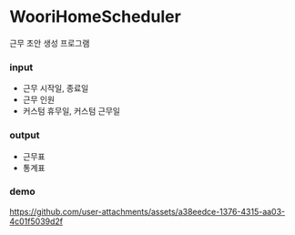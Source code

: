 # WooriHomeScheduler
근무 초안 생성 프로그램
### input
* 근무 시작일, 종료일
* 근무 인원
* 커스텀 휴무일, 커스텀 근무일
### output
* 근무표
* 통계표
### demo
https://github.com/user-attachments/assets/a38eedce-1376-4315-aa03-4c01f5039d2f
